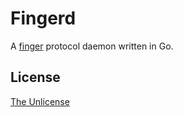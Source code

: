 # Fingerd

A [finger](https://datatracker.ietf.org/doc/html/rfc742) protocol daemon written in Go.

## License

[The Unlicense](./LICENSE)
